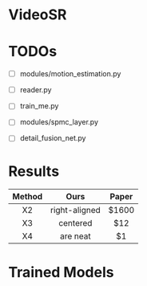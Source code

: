 # VideoSR

# TODOs

- [ ] modules/motion_estimation.py
- [ ] reader.py
- [ ] train_me.py
- [ ] modules/spmc_layer.py
- [ ] detail_fusion_net.py


# Results

| Method        | Ours           | Paper  |
| :-------------: |:-------------:| :-----:|
| X2     | right-aligned | $1600 |
| X3      | centered      |   $12 |
| X4 | are neat      |    $1 |
# Trained Models
